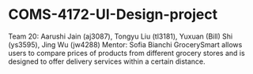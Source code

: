 # COMS-4172-UI-Design-project
Team 20: Aarushi Jain (aj3087), Tongyu Liu (tl3181), Yuxuan (Bill) Shi (ys3595), Jing Wu (jw4288)
Mentor: Sofia Bianchi
GrocerySmart allows users to compare prices of products from different grocery stores and is designed to offer delivery services within a certain distance. 
